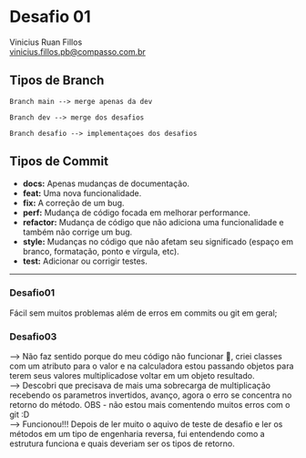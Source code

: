 # Desafio 01

Vinicius Ruan Fillos     
vinicius.fillos.pb@compasso.com.br


## Tipos de Branch

    Branch main --> merge apenas da dev

    Branch dev --> merge dos desafios

    Branch desafio --> implementaçoes dos desafios


## Tipos de Commit

- **docs:** Apenas mudanças de documentação.
- **feat:** Uma nova funcionalidade.
- **fix:** A correção de um bug.
- **perf:** Mudança de código focada em melhorar performance.
- **refactor:** Mudança de código que não adiciona uma funcionalidade e também não corrige um bug.
- **style:** Mudanças no código que não afetam seu significado (espaço em branco, formatação, ponto e vírgula, etc).
- **test:** Adicionar ou corrigir testes.


---
### Desafio01   
Fácil sem muitos problemas além de erros em commits ou git em geral;


### Desafio03
--> Não faz sentido porque do meu código não funcionar 🤡, criei classes com um atributo para o valor e na calculadora estou passando objetos para terem seus valores multiplicadose voltar em um objeto resultado.    
--> Descobri que precisava de mais uma sobrecarga de multiplicação recebendo os parametros invertidos, avanço, agora o erro se concentra no retorno do método.
OBS - não estou mais comentendo muitos erros com o git :D     
--> Funcionou!!! Depois de ler muito o aquivo de teste de desafio e ler os métodos em um tipo de engenharia reversa, fui entendendo como a estrutura funciona e quais deveriam ser os tipos de retorno.